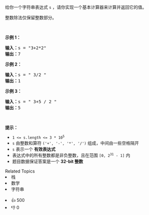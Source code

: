 <p>给你一个字符串表达式 <code>s</code> ，请你实现一个基本计算器来计算并返回它的值。</p>

<p>整数除法仅保留整数部分。</p>

<div class="original__bRMd">
<div>
<p> </p>

<p><strong>示例 1：</strong></p>

<pre>
<strong>输入：</strong>s = "3+2*2"
<strong>输出：</strong>7
</pre>

<p><strong>示例 2：</strong></p>

<pre>
<strong>输入：</strong>s = " 3/2 "
<strong>输出：</strong>1
</pre>

<p><strong>示例 3：</strong></p>

<pre>
<strong>输入：</strong>s = " 3+5 / 2 "
<strong>输出：</strong>5
</pre>

<p> </p>

<p><strong>提示：</strong></p>

<ul>
	<li><code>1 <= s.length <= 3 * 10<sup>5</sup></code></li>
	<li><code>s</code> 由整数和算符 <code>('+', '-', '*', '/')</code> 组成，中间由一些空格隔开</li>
	<li><code>s</code> 表示一个 <strong>有效表达式</strong></li>
	<li>表达式中的所有整数都是非负整数，且在范围 <code>[0, 2<sup>31</sup> - 1]</code> 内</li>
	<li>题目数据保证答案是一个 <strong>32-bit 整数</strong></li>
</ul>
</div>
</div>
<div><div>Related Topics</div><div><li>栈</li><li>数学</li><li>字符串</li></div></div><br><div><li>👍 500</li><li>👎 0</li></div>